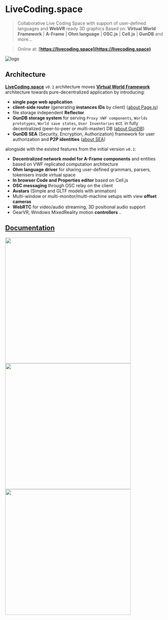 # LiveCoding.space

> Collaborative Live Coding Space with support of user-defined languages and **WebVR** ready 3D graphics
Based on: **Virtual World Framework** | **A-Frame** | **Ohm language** | **OSC.js** | **Cell.js** | **GunDB** and more...

> Online at: **[https://livecoding.space](https://livecoding.space)**

![logo](https://krestianstvo.org/books/doc/sdk3/_images/webimg.jpg)

## Architecture

**[LiveCoding.space](https://livecoding.space)** ```v0.2``` architecture moves **[Virtual World Framework](https://github.com/virtual-world-framework/vwf)** architecture towards pure-decentralized application by introducing:

- **single page web application**
- **client-side router** (generating **instances IDs** by client) ([about Page.js](https://visionmedia.github.io/page.js/))
- file storage independent **Reflector**
- **GunDB storage system** for serving ```Proxy VWF components```, ```Worlds prototypes```, ```World save states```, ```User Inventories``` ect. in fully decentralized (peer-to-peer or multi-master) DB ([about GunDB](https://gun.eco/docs/Introduction))
- **GunDB SEA** (Security, Encryption, Authorization) framework for user authorization and **P2P identities** ([about SEA](https://gun.eco/docs/Auth))

alongside with the existed features from the initial version ```v0.1```:

- **Decentralized network model for A-Frame components** and entities based on VWF replicated computation architecture
- **Ohm language driver** for sharing user-defined grammars, parsers, tokenisers inside virtual space
- **In browser Code and Properties editor** based on Cell.js
- **OSC messaging** through OSC relay on the client
- **Avatars** (Simple and GLTF models with animation)
- Multi-window or multi-monitor/multi-machine setups with view **offset cameras**
- **WebRTC** for video/audio streaming, 3D positional audio support
- GearVR, Windows MixedReality motion **controllers** ..

## [Documentation](https://krestianstvo.org/books/doc/sdk3)

<img src="https://krestianstvo.org/lib/images/doc/images/codeeditor.jpg" width="400">
<br>
<img src="https://krestianstvo.org/lib/images/doc/images/osc.jpg" width="400">
<br>
<img src="https://krestianstvo.org/lib/images/doc/images/avatar.jpg" width="400">
<br>
